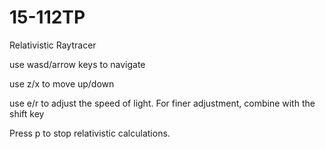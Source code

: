 # 15-112TP

Relativistic Raytracer

use wasd/arrow keys to navigate

use z/x to move up/down

use e/r to adjust the speed of light. For finer adjustment, combine with the shift key

Press p to stop relativistic calculations. 
